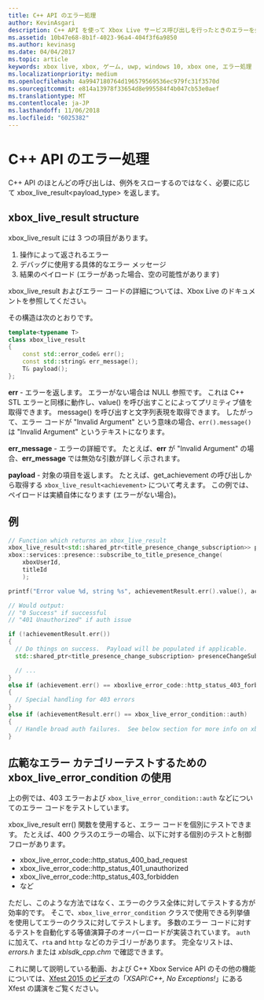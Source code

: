```yaml
---
title: C++ API のエラー処理
author: KevinAsgari
description: C++ API を使って Xbox Live サービス呼び出しを行ったときのエラーを処理する方法について説明します。
ms.assetid: 10b47e68-8b1f-4023-96a4-404f3f6a9850
ms.author: kevinasg
ms.date: 04/04/2017
ms.topic: article
keywords: xbox live, xbox, ゲーム, uwp, windows 10, xbox one, エラー処理
ms.localizationpriority: medium
ms.openlocfilehash: 4a9947180764d196579569536ec979fc31f3570d
ms.sourcegitcommit: e814a13978f33654d8e995584f4b047cb53e0aef
ms.translationtype: MT
ms.contentlocale: ja-JP
ms.lasthandoff: 11/06/2018
ms.locfileid: "6025382"
---
```

# <a name="c-api-error-handling"></a>C++ API のエラー処理

C++ API のほとんどの呼び出しは、例外をスローするのではなく、必要に応じて xbox_live_result<payload_type> を返します。

## <a name="xboxliveresult-structure"></a>xbox_live_result structure
xbox_live_result には 3 つの項目があります。
1. 操作によって返されるエラー
2. デバッグに使用する具体的なエラー メッセージ
3. 結果のペイロード (エラーがあった場合、空の可能性があります)

xbox_live_result およびエラー コードの詳細については、Xbox Live のドキュメントを参照してください。

その構造は次のとおりです。

```cpp
template<typename T>
class xbox_live_result
{
    const std::error_code& err();
    const std::string& err_message();
    T& payload();
};
```

**err** - エラーを返します。  エラーがない場合は NULL 参照です。  これは C++ STL エラーと同様に動作し、value() を呼び出すことによってプリミティブ値を取得できます。  message() を呼び出すと文字列表現を取得できます。  したがって、エラー コードが "Invalid Argument" という意味の場合、```err().message()``` は "Invalid Argument" というテキストになります。

**err_message** - エラーの詳細です。  たとえば、**err** が "Invalid Argument" の場合、**err_message** では無効な引数が詳しく示されます。

**payload** - 対象の項目を返します。  たとえば、get_achievement の呼び出しから取得する ```xbox_live_result<achievement>``` について考えます。  この例では、ペイロードは実績自体になります (エラーがない場合)。

## <a name="example"></a>例

```cpp
// Function which returns an xbox_live_result
xbox_live_result<std::shared_ptr<title_presence_change_subscription>> presenceChangeSubscriptionResult =
xbox::services::presence::subscribe_to_title_presence_change(
    xboxUserId,
    titleId
    );

printf("Error value %d, string %s", achievementResult.err().value(), achievementResult.err().message());

// Would output:
// "0 Success" if successful
// "401 Unauthorized" if auth issue

if (!achievementResult.err())
{
  // Do things on success.  Payload will be populated if applicable.
  std::shared_ptr<title_presence_change_subscription> presenceChangeSubscription = presenceChangeSubscriptionResult->payload();

  // ...
}
else if (achievement.err() == xboxlive_error_code::http_status_403_forbidden)
{
  // Special handling for 403 errors
}
else if (achievementResult.err() == xbox_live_error_condition::auth)
{
  // Handle broad auth failures.  See below section for more info on xbox_live_error_condition
}

```

## <a name="using-xboxliveerrorcondition-to-test-against-broad-error-categories"></a>広範なエラー カテゴリーテストするための xbox_live_error_condition の使用
上の例では、403 エラーおよび ```xbox_live_error_condition::auth``` などについてのエラー コードをテストしています。

 xbox_live_result err() 関数を使用すると、エラー コードを個別にテストできます。  たとえば、400 クラスのエラーの場合、以下に対する個別のテストと制御フローがあります。

* xbox_live_error_code::http_status_400_bad_request
* xbox_live_error_code::http_status_401_unauthorized
* xbox_live_error_code::http_status_403_forbidden
* など

ただし、このような方法ではなく、エラーのクラス全体に対してテストする方が効率的です。  そこで、```xbox_live_error_condition``` クラスで使用できる列挙値を使用してエラーのクラスに対してテストします。  多数のエラー コードに対するテストを自動化する等値演算子のオーバーロードが実装されています。  ```auth``` に加えて、```rta``` and ```http``` などのカテゴリーがあります。  完全なリストは、*errors.h* または *xblsdk_cpp.chm* で確認できます。

これに関して説明している動画、および C++ Xbox Service API のその他の機能については、[Xfest 2015 のビデオ](https://developer.xboxlive.com/en-us/platform/documentlibrary/events/Pages/Xfest2015.aspx)の「*XSAPI:C++, No Exceptions!*」にある Xfest の講演をご覧ください。
